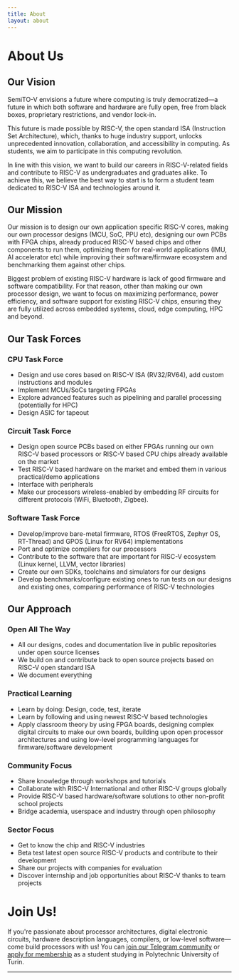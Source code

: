 ```yaml
---
title: About
layout: about
---
```

# About Us

## Our Vision
SemiTO-V envisions a future where computing is truly democratized—a future in which both software and hardware are fully open, free from black boxes, proprietary restrictions, and vendor lock-in.

This future is made possible by RISC-V, the open standard ISA (Instruction Set Architecture), which, thanks to huge industry support, unlocks unprecedented innovation, collaboration, and accessibility in computing. As students, we aim to participate in this computing revolution.

In line with this vision, we want to build our careers in RISC-V-related fields and contribute to RISC-V as undergraduates and graduates alike. To achieve this, we believe the best way to start is to form a student team dedicated to RISC-V ISA and technologies around it.

## Our Mission
Our mission is to design our own application specific RISC-V cores, making our own processor designs (MCU, SoC, PPU etc), designing our own PCBs with FPGA chips, already produced RISC-V based chips and other components to run them, optimizing them for real-world applications (IMU, AI accelerator etc) while improving their software/firmware ecosystem and benchmarking them against other chips.

Biggest problem of existing RISC-V hardware is lack of good firmware and software compatibility. For that reason, other than making our own processor design, we want to focus on maximizing performance, power efficiency, and software support for existing RISC-V chips, ensuring they are fully utilized across embedded systems, cloud, edge computing, HPC and beyond.

## Our Task Forces
### CPU Task Force
- Design and use cores based on RISC-V ISA (RV32/RV64), add custom instructions and modules
- Implement MCUs/SoCs targeting FPGAs
- Explore advanced features such as pipelining and parallel processing (potentially for HPC)
- Design ASIC for tapeout

### Circuit Task Force
- Design open source PCBs based on either FPGAs running our own RISC-V based processors or RISC-V based CPU chips already available on the market
- Test RISC-V based hardware on the market and embed them in various practical/demo applications
- Interface with peripherals
- Make our processors wireless-enabled by embedding RF circuits for different protocols (WiFi, Bluetooth, Zigbee).

### Software Task Force
- Develop/improve bare-metal firmware, RTOS (FreeRTOS, Zephyr OS, RT-Thread) and GPOS (Linux for RV64) implementations
- Port and optimize compilers for our processors
- Contribute to the software that are important for RISC-V ecosystem (Linux kernel, LLVM, vector libraries)
- Create our own SDKs, toolchains and simulators for our designs
- Develop benchmarks/configure existing ones to run tests on our designs and existing ones, comparing performance of RISC-V technologies

## Our Approach
### Open All The Way
- All our designs, codes and documentation live in public repositories under open source licenses
- We build on and contribute back to open source projects based on RISC-V open standard ISA
- We document everything

### Practical Learning
- Learn by doing: Design, code, test, iterate
- Learn by following and using newest RISC-V based technologies
- Apply classroom theory by using FPGA boards, designing complex digital circuits to make our own boards, building upon open processor architectures and using low-level programming languages for firmware/software development

### Community Focus
- Share knowledge through workshops and tutorials
- Collaborate with RISC-V International and other RISC-V groups globally
- Provide RISC-V based hardware/software solutions to other non-profit school projects
- Bridge academia, userspace and industry through open philosophy

### Sector Focus
- Get to know the chip and RISC-V industries
- Beta test latest open source RISC-V products and contribute to their development
- Share our projects with companies for evaluation
- Discover internship and job opportunities about RISC-V thanks to team projects

# Join Us!
If you're passionate about processor architectures, digital electronic circuits, hardware description languages, compilers, or low-level software—come build processors with us! You can [join our Telegram community](https://t.me/SemiTOFive) or [apply for membership](https://forms.gle/TKjrRyMLgwAe8ptx9) as a student studying in Polytechnic University of Turin.

----

[^1]: [It can take up to 10 minutes for changes to your site to publish after you push the changes to GitHub](https://docs.github.com/en/pages/setting-up-a-github-pages-site-with-jekyll/creating-a-github-pages-site-with-jekyll#creating-your-site).

[Just the Docs]: https://just-the-docs.github.io/just-the-docs/
[GitHub Pages]: https://docs.github.com/en/pages
[README]: https://github.com/just-the-docs/just-the-docs-template/blob/main/README.md
[Jekyll]: https://jekyllrb.com
[GitHub Pages / Actions workflow]: https://github.blog/changelog/2022-07-27-github-pages-custom-github-actions-workflows-beta/
[use this template]: https://github.com/just-the-docs/just-the-docs-template/generate

